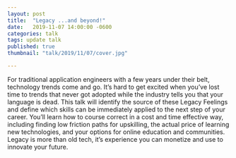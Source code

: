 ```yaml
---
layout: post
title:  "Legacy ...and beyond!"
date:   2019-11-07 14:00:00 -0600
categories: talk
tags: update talk
published: true
thumbnail: "talk/2019/11/07/cover.jpg"

---
```


For traditional application engineers with a few years under their belt, technology trends come and go. It’s hard to get excited when you’ve lost time to trends that never got adopted while the industry tells you that your language is dead. This talk will identify the source of these Legacy Feelings and define which skills can be immediately applied to the next step of your career. You’ll learn how to course correct in a cost and time effective way, including finding low friction paths for upskilling, the actual price of learning new technologies, and your options for online education and communities. Legacy is more than old tech, it’s experience you can monetize and use to innovate your future.
